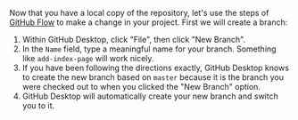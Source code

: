 
Now that you have a local copy of the repository, let's use the steps of [GitHub Flow](https://guides.github.com/introduction/flow/) to make a change in your project. First we will create a branch:

1. Within GitHub Desktop, click "File", then click "New Branch".
1. In the `Name` field, type a meaningful name for your branch. Something like `add-index-page` will work nicely.
1. If you have been following the directions exactly, GitHub Desktop knows to create the new branch based on `master` because it is the branch you were checked out to when you clicked the "New Branch" option.
1. GitHub Desktop will automatically create your new branch and switch you to it.
